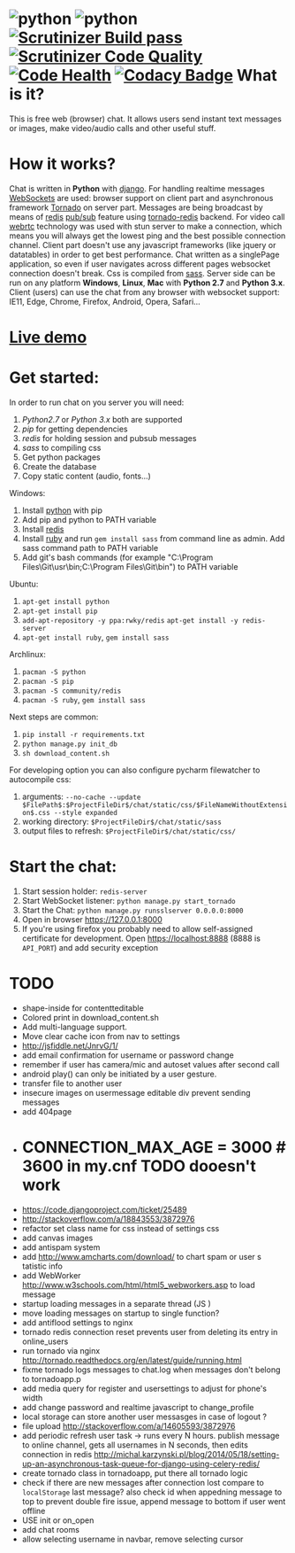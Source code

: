 ![python](https://img.shields.io/badge/python-2.7%2C%203.x-blue.svg) ![python](https://img.shields.io/badge/django-1.7--1.9-blue.svg) [![Scrutinizer Build pass](https://scrutinizer-ci.com/g/Deathangel908/djangochat/badges/build.png)](https://scrutinizer-ci.com/g/Deathangel908/djangochat) [![Scrutinizer Code Quality](https://scrutinizer-ci.com/g/Deathangel908/djangochat/badges/quality-score.png?b=master)](https://scrutinizer-ci.com/g/Deathangel908/djangochat/?branch=master) [![Code Health](https://landscape.io/github/Deathangel908/djangochat/master/landscape.svg?style=flat)](https://landscape.io/github/Deathangel908/djangochat/master) [![Codacy Badge](https://www.codacy.com/project/badge/b508fef8efba4a5f8b5e8411c0803af5)](https://www.codacy.com/public/nightmarequake/djangochat)
What is it?
==============
This is free web (browser) chat. It allows users send instant text messages or images, make video/audio calls and other useful stuff.

How it works?
==============
Chat is written in **Python** with [django](https://www.djangoproject.com/). For handling realtime messages [WebSockets](https://en.wikipedia.org/wiki/WebSocket) are used: browser support on client part and asynchronous framework [Tornado](http://www.tornadoweb.org/) on server part. Messages are being broadcast by means of [redis](http://redis.io/) [pub/sub](http://en.wikipedia.org/wiki/Publish%E2%80%93subscribe_pattern) feature using [tornado-redis](https://github.com/leporo/tornado-redis) backend. For video call [webrtc](https://webrtc.org/) technology was used with stun server to make a connection, which means you will always get the lowest ping and the best possible connection channel. Client part doesn't use any javascript frameworks (like jquery or datatables) in order to get best performance. Chat written as a singlePage application, so even if user navigates across different pages websocket connection doesn't break. Css is compiled from [sass](http://sass-lang.com/guide). Server side can be run on any platform **Windows**, **Linux**, **Mac** with **Python 2.7** and **Python 3.x**. Client (users) can use the chat from any browser with websocket support: IE11, Edge, Chrome, Firefox, Android, Opera, Safari...

[Live demo](http://pychat.org/)
================

Get started:
================
In order to run chat on you server you will need:
 1. *Python2.7* or *Python 3.x* both are supported
 2. *pip* for getting dependencies
 3. *redis* for holding session and pubsub messages
 4. *sass* to compiling css
 5. Get python packages
 6. Create the database
 7. Copy static content (audio, fonts...)

Windows:
 1. Install [python](https://www.python.org/downloads/) with pip 
 2. Add pip and python to PATH variable
 3. Install [redis](https://github.com/rgl/redis/downloads)
 4. Install [ruby](http://rubyinstaller.org/) and run `gem install sass` from command line as admin. Add sass command path to PATH variable
 5. Add git's bash commands (for example "C:\Program Files\Git\usr\bin;C:\Program Files\Git\bin") to PATH variable

Ubuntu:
 1. `apt-get install python`
 2. `apt-get install pip`
 3. `add-apt-repository -y ppa:rwky/redis` `apt-get install -y redis-server`
 4. `apt-get install ruby`, `gem install sass`

Archlinux:
 1. `pacman -S python`
 2. `pacman -S pip`
 3. `pacman -S community/redis`
 4. `pacman -S ruby`, `gem install sass`

Next steps are common:
 1. `pip install -r requirements.txt`
 2. `python manage.py init_db`
 3. `sh download_content.sh`

For developing option you can also configure pycharm filewatcher to autocompile css:
 1. arguments: `--no-cache --update $FilePath$:$ProjectFileDir$/chat/static/css/$FileNameWithoutExtension$.css --style expanded`
 2. working directory: `$ProjectFileDir$/chat/static/sass`
 3. output files to refresh: `$ProjectFileDir$/chat/static/css/`
 
Start the chat:
==============
 1. Start session holder: `redis-server`
 2. Start WebSocket listener: `python manage.py start_tornado`
 3. Start the Chat: `python manage.py runsslserver 0.0.0.0:8000`
 4. Open in browser [http*s*://127.0.0.1:8000](https://127.0.0.1:8000)
 5. If you're using firefox you probably need to allow self-assigned certificate for development. Open [https://localhost:8888](https://localhost:8888) (8888 is `API_PORT`) and add security exception

# TODO 
* shape-inside for contentteditable 
* Colored print in download_content.sh
* Add multi-language support. 
* Move clear cache icon from nav to settings
* http://jsfiddle.net/JnrvG/1/
* add email confirmation for username or password change
* remember if user has camera/mic and autoset values after second call
* android play() can only be initiated by a user gesture.
* transfer file to another user
* insecure images on usermessage editable div prevent sending messages
* add 404page
* # CONNECTION_MAX_AGE = 3000  # 3600 in my.cnf TODO dooesn't work
* https://code.djangoproject.com/ticket/25489
* http://stackoverflow.com/a/18843553/3872976
* refactor set class name for css instead of settings css
* add canvas images 
* add antispam system
* add http://www.amcharts.com/download/ to chart spam or user s  tatistic info
* add WebWorker http://www.w3schools.com/html/html5_webworkers.asp to load message
* startup loading messages in a separate thread (JS )
* move loading messages on startup to single function? 
* add antiflood settings to nginx
* tornado redis connection reset prevents user from deleting its entry in online_users
* run tornado via nginx http://tornado.readthedocs.org/en/latest/guide/running.html
* fixme tornado logs messages to chat.log when messages don't belong to tornadoapp.p
* add media query for register and usersettings to adjust for phone's width
* add change password and realtime javascript to change_profile
* local storage can store another user messasges in case of logout ?
* file upload http://stackoverflow.com/a/14605593/3872976
* add periodic refresh user task -> runs every N hours. publish message to online channel, gets all usernames in N seconds, then edits connection in redis http://michal.karzynski.pl/blog/2014/05/18/setting-up-an-asynchronous-task-queue-for-django-using-celery-redis/
* create tornado class in tornadoapp, put there all tornado logic
*  check if there are new messages after connection lost compare to `localStorage` last message?
 also check id when appedning message to top to prevent double fire issue, append message to bottom if user went offline
* USE init or on_open
* add chat rooms
* allow selecting username in navbar, remove selecting cursor 
